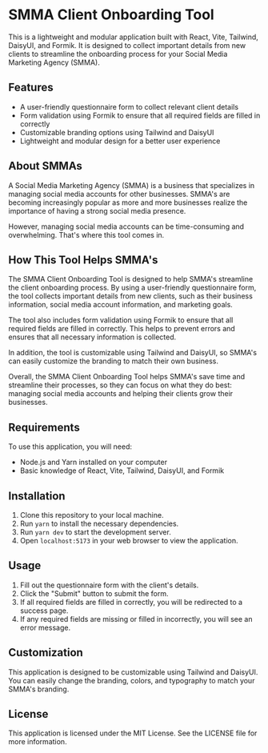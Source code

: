 SMMA Client Onboarding Tool
===========================

This is a lightweight and modular application built with React, Vite, Tailwind, DaisyUI, and Formik. It is designed to collect important details from new clients to streamline the onboarding process for your Social Media Marketing Agency (SMMA).

Features
--------

-   A user-friendly questionnaire form to collect relevant client details
-   Form validation using Formik to ensure that all required fields are filled in correctly
-   Customizable branding options using Tailwind and DaisyUI
-   Lightweight and modular design for a better user experience

About SMMAs
----------

A Social Media Marketing Agency (SMMA) is a business that specializes in managing social media accounts for other businesses. SMMA's are becoming increasingly popular as more and more businesses realize the importance of having a strong social media presence.

However, managing social media accounts can be time-consuming and overwhelming. That's where this tool comes in.

How This Tool Helps SMMA's
--------------------------

The SMMA Client Onboarding Tool is designed to help SMMA's streamline the client onboarding process. By using a user-friendly questionnaire form, the tool collects important details from new clients, such as their business information, social media account information, and marketing goals.

The tool also includes form validation using Formik to ensure that all required fields are filled in correctly. This helps to prevent errors and ensures that all necessary information is collected.

In addition, the tool is customizable using Tailwind and DaisyUI, so SMMA's can easily customize the branding to match their own business.

Overall, the SMMA Client Onboarding Tool helps SMMA's save time and streamline their processes, so they can focus on what they do best: managing social media accounts and helping their clients grow their businesses.

Requirements
------------

To use this application, you will need:

-   Node.js and Yarn installed on your computer
-   Basic knowledge of React, Vite, Tailwind, DaisyUI, and Formik

Installation
------------

1.  Clone this repository to your local machine.
2.  Run `yarn` to install the necessary dependencies.
3.  Run `yarn dev` to start the development server.
4.  Open `localhost:5173` in your web browser to view the application.

Usage
-----

1.  Fill out the questionnaire form with the client's details.
2.  Click the "Submit" button to submit the form.
3.  If all required fields are filled in correctly, you will be redirected to a success page.
4.  If any required fields are missing or filled in incorrectly, you will see an error message.

Customization
-------------

This application is designed to be customizable using Tailwind and DaisyUI. You can easily change the branding, colors, and typography to match your SMMA's branding.

License
-------

This application is licensed under the MIT License. See the LICENSE file for more information.

